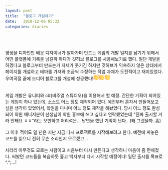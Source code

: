 ```yaml
---
layout: post
title:  "블로그 개설하기"
date:   2018-12-06 05:32
categories: diaries
---
```

<br>
<br>
평생을 디자인만 배운 디자이너가 알아가며 만드는 게임의 개발 일지를 남기기 위해서 어떤 플랫폼에 기록을 남길까 하다가 깃허브 블로그를 사용해보기로 했다. 
일단 개발을 하겠다고 블로그부터 만드는거 자체가 웃기긴 하지만 깃허브가 익숙하지 않은 상태에서
페이지를 개설하고 테마를 가져와 조금씩 수정하는 작업 자체가 도전적이고 재미있었다. 
우여곡절 끝에 드디어 블로그를 개설에 성공했다!<img width="18px" height="18px" src="/images/emojis/emj_clap.png"><img width="18px" height="18px" src="/images/emojis/emj_clap.png"><img width="18px" height="18px" src="/images/emojis/emj_clap.png"><br>
<br>
<br>
게임 개발은 유니티와 c#(비주얼 스튜디오)을 이용해서 할 예정. 
간단한 기획이 되어있는 게임이 하나 있는데, 소스도 어느 정도 제작되어 있다. 
예전부터 혼자서 만들어보고 싶은 생각이 있었어서, 학원을 다니며 어느 정도 제작을 해놨었다. 
당시 어느 정도 완성되어 학원 매니저분이 선생님이 학원 홍보에 쓰고 싶다고 연락했었는데
"진짜 출시할 거라 안돼요 ㅎㅎ"라는 오만하고 어리석은... 답변을 했던 기억이 난다.. (왜 그랬을까..흠) 
<br>
<br>
그 이후 적어도 일 년은 지난 지금 다시 프로젝트를 시작해보려고 한다. 
예전에 써놓은 코드를 읽으니 전혀 무슨 소리인지 모르겠고 ..
<br>
<br>
차라리 아무것도 모르는 사람이고 처음부터 다시 만든다고 생각하니 마음이 좀 편해졌다. 
써놨던 코드들을 복습하듯 훑고 백지부터 다시 시작할 예정이다! 
일단 출시를 목표로 ^.^;...!
<br>
<br>
<br>
<br>
<br>
